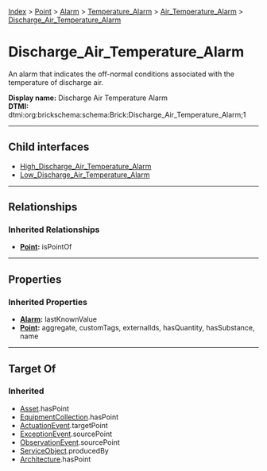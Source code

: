 [Index](../../../../../index.md) > [Point](../../../../Point.md) > [Alarm](../../../Alarm.md) > [Temperature_Alarm](../../Temperature_Alarm.md) > [Air_Temperature_Alarm](../Air_Temperature_Alarm.md) > [Discharge_Air_Temperature_Alarm](#)
# Discharge_Air_Temperature_Alarm

An alarm that indicates the off-normal conditions associated with the temperature of discharge air.


**Display name:** Discharge Air Temperature Alarm<br />
**DTMI:** dtmi:org:brickschema:schema:Brick:Discharge_Air_Temperature_Alarm;1

---

## Child interfaces
* [High_Discharge_Air_Temperature_Alarm](High_Discharge_Air_Temperature_Alarm.md)
* [Low_Discharge_Air_Temperature_Alarm](Low_Discharge_Air_Temperature_Alarm.md)

---

## Relationships

### Inherited Relationships
* **[Point](../../../../Point.md):** isPointOf

---

## Properties

### Inherited Properties
* **[Alarm](../../../Alarm.md):** lastKnownValue
* **[Point](../../../../Point.md):** aggregate, customTags, externalIds, hasQuantity, hasSubstance, name

---

## Target Of
### Inherited
* [Asset](../../../../../Asset/Asset.md).hasPoint
* [EquipmentCollection](../../../../../Collection/EquipmentCollection.md).hasPoint
* [ActuationEvent](../../../../../Event/PointEvent/ActuationEvent.md).targetPoint
* [ExceptionEvent](../../../../../Event/PointEvent/ExceptionEvent.md).sourcePoint
* [ObservationEvent](../../../../../Event/PointEvent/ObservationEvent.md).sourcePoint
* [ServiceObject](../../../../../Information/ServiceObject/ServiceObject.md).producedBy
* [Architecture](../../../../../Space/Architecture/Architecture.md).hasPoint
